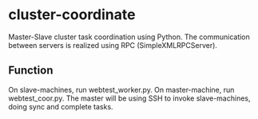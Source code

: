 # cluster-coordinate
Master-Slave cluster task coordination using Python. The communication between servers is realized using RPC (SimpleXMLRPCServer). 

## Function
On slave-machines, run webtest_worker.py. On master-machine, run webtest_coor.py. The master will be using SSH to invoke slave-machines, doing sync and complete tasks. 
